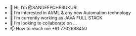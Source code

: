 - 👋 Hi, I’m @SANDEEPCHERUKURI
- 👀 I’m interested in AI/ML & any new Automation technology 
- 🌱 I’m currently working as JAVA FULL STACK
- 💞️ I’m looking to collaborate on ...
- 📫 How to reach me +91 7702688450

<!---
SANDEEPCHERUKURI/SANDEEPCHERUKURI is a ✨ special ✨ repository because its `README.md` (this file) appears on your GitHub profile.
You can click the Preview link to take a look at your changes.
--->
